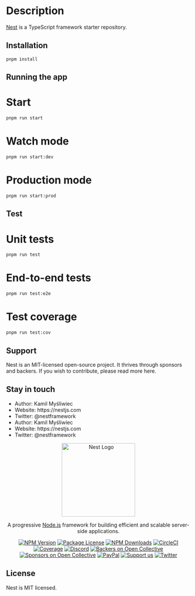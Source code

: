 # Description

[Nest](https://github.com/nestjs/nest) is a TypeScript framework starter repository.

## Installation

```
pnpm install
```
## Running the app
# Start
```
pnpm run start
```
# Watch mode
```
pnpm run start:dev
```
# Production mode
```
pnpm run start:prod
```
## Test
# Unit tests
```
pnpm run test
```

# End-to-end tests
```
pnpm run test:e2e
```

# Test coverage
```
pnpm run test:cov
```
## Support
Nest is an MIT-licensed open-source project. It thrives through sponsors and backers. If you wish to contribute, please read more here.

## Stay in touch
<ul>
<li>Author: Kamil Myśliwiec</li>
<li>Website: https://nestjs.com</li>
<li>Twitter: @nestframework</li>
<li>Author: Kamil Myśliwiec</li>
<li>Website: https://nestjs.com</li>
<li>Twitter: @nestframework</li>
</ul>

<p align="center">
  <a href="http://nestjs.com/" target="blank"><img src="https://nestjs.com/img/logo-small.svg" width="200" alt="Nest Logo" /></a>
</p>
<p align="center">A progressive <a href="http://nodejs.org" target="_blank">Node.js</a> framework for building efficient and scalable server-side applications.</p>
<p align="center">
  <a href="https://www.npmjs.com/~nestjscore" target="_blank"><img src="https://img.shields.io/npm/v/@nestjs/core.svg"
    alt="NPM Version" /></a>
  <a href="https://www.npmjs.com/~nestjscore" target="_blank"><img src="https://img.shields.io/npm/l/@nestjs/core.svg"
    alt="Package License" /></a>
  <a href="https://www.npmjs.com/~nestjscore" target="_blank"><img src="https://img.shields.io/npm/dm/@nestjs/common.svg"
    alt="NPM Downloads" /></a>
  <a href="https://circleci.com/gh/nestjs/nest" target="_blank"><img src="https://img.shields.io/circleci/build/github/nestjs/nest/master"
    alt="CircleCI" /></a>
  <a href="https://coveralls.io/github/nestjs/nest?branch=master" target="_blank"><img src="https://coveralls.io/repos/github/nestjs/nest/badge.svg?branch=master#9"
    alt="Coverage" /></a>
  <a href="https://discord.gg/G7Qnnhy" target="_blank"><img src="https://img.shields.io/badge/discord-online-brightgreen.svg"
    alt="Discord"/></a>
  <a href="https://opencollective.com/nest#backer" target="_blank"><img src="https://opencollective.com/nest/backers/badge.svg"
    alt="Backers on Open Collective" /></a>
  <a href="https://opencollective.com/nest#sponsor" target="_blank"><img src="https://opencollective.com/nest/sponsors/badge.svg"
    alt="Sponsors on Open Collective" /></a>
  <a href="https://paypal.me/kamilmysliwiec" target="_blank"><img src="https://img.shields.io/badge/Donate-PayPal-ff3f59.svg"
    alt="PayPal"/></a>
  <a href="https://opencollective.com/nest#sponsor" target="_blank"><img src="https://img.shields.io/badge/Support%20us-Open%20Collective-41B883.svg"
    alt="Support us"/></a>
  <a href="https://twitter.com/nestframework" target="_blank"><img src="https://img.shields.io/twitter/follow/nestframework.svg?style=social&label=Follow"
    alt="Twitter"/></a>
</p>

## License
Nest is MIT licensed.
